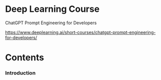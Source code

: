 # Deep Learning Course
ChatGPT Prompt Engineering for Developers

https://www.deeplearning.ai/short-courses/chatgpt-prompt-engineering-for-developers/

# Contents 

### Introduction
